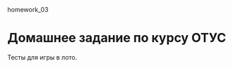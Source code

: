 <html> 
<head> 
homework_03
</head> 
<body> 
<H1>Домашнее задание по курсу ОТУС</H1> 
<P>Тесты для игры в лото.</P> 
</body> 
</html>
